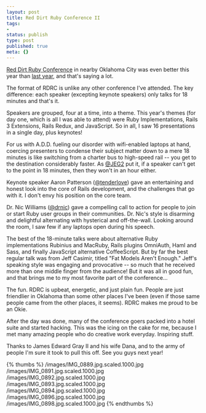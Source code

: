 ```yaml
---
layout: post
title: Red Dirt Ruby Conference II
tags:
- 
status: publish
type: post
published: true
meta: {}
---
```


[Red Dirt Ruby Conference](http://reddirtrubyconf.com/) in nearby Oklahoma City was even better this year than [last year](/red-dirt-ruby-conf), and that's saying a lot.

The format of RDRC is unlike any other conference I've attended. The key difference: each speaker (excepting keynote speakers) only talks for 18 minutes and that's it.

Speakers are grouped, four at a time, into a theme. This year's themes (for day one, which is all I was able to attend) were Ruby Implementations, Rails 3 Extensions, Rails Redux, and JavaScript. So in all, I saw 16 presentations in a single day, plus keynotes!

For us with A.D.D. fueling our disorder with wifi-enabled laptops at hand, coercing presenters to condense their subject matter down to a mere 18 minutes is like switching from a charter bus to high-speed rail -- you get to the destination considerably faster. As [@JEG2](http://twitter.com/jeg2) put it, if a speaker can't get to the point in 18 minutes, then they won't in an hour either.

Keynote speaker Aaron Patterson ([@tenderlove](http://twitter.com/tenderlove)) gave an entertaining and honest look into the core of Rails development, and the challenges that go with it. I don't envy his position on the core team.

Dr. Nic Williams ([@drnic](http://twitter.com/drnic)) gave a compelling call to action for people to join or start Ruby user groups in their communities. Dr. Nic's style is disarming and delightful alternating with hysterical and off-the-wall. Looking around the room, I saw few if any laptops open during his speech.

The best of the 18-minute talks were about alternative Ruby implementations Rubinius and MacRuby, Rails plugins OmniAuth, Haml and Sass, and finally JavaScript alternative CoffeeScript. But by far the best regular talk was from Jeff Casimir, titled "Fat Models Aren't Enough." Jeff's speaking style was engaging and provocative -- so much that he received more than one middle finger from the audience! But it was all in good fun, and that brings me to my most favorite part of the conference...

The fun. RDRC is upbeat, energetic, and just plain fun. People are just friendlier in Oklahoma than some other places I've been (even if those same people came from the other places, it seems). RDRC makes me proud to be an Okie.

After the day was done, many of the conference goers packed into a hotel suite and started hacking. This was the icing on the cake for me, because I met many amazing people who do creative work everyday. Inspiring stuff.

Thanks to James Edward Gray II and his wife Dana, and to the army of people I'm sure it took to pull this off. See you guys next year!

{% thumbs %}
/images/IMG_0889.jpg.scaled.1000.jpg
/images/IMG_0891.jpg.scaled.1000.jpg
/images/IMG_0892.jpg.scaled.1000.jpg
/images/IMG_0893.jpg.scaled.1000.jpg
/images/IMG_0894.jpg.scaled.1000.jpg
/images/IMG_0896.jpg.scaled.1000.jpg
/images/IMG_0898.jpg.scaled.1000.jpg
{% endthumbs %}
